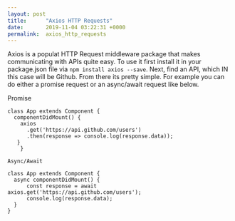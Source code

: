 ```yaml
---
layout: post
title:      "Axios HTTP Requests"
date:       2019-11-04 03:22:31 +0000
permalink:  axios_http_requests
---
```



Axios is a populat HTTP Request middleware package that makes communicating with APIs quite easy. To use it first install it in your package.json file via `npm install axios --save`. Next, find an API, which IN this case will be Github. From there its pretty simple. For example you can do either a promise request or an async/await request like below.

Promise

```
class App extends Component {
  componentDidMount() {
    axios
      .get('https://api.github.com/users')
      .then(response => console.log(response.data));
   }
	}
```
	
	Async/Await
	
```
class App extends Component {
  async componentDidMount() {
	  const response = await axios.get('https://api.github.com/users');
	  console.log(response.data);
  }
}
```
	
